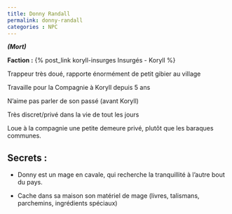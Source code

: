 ```yaml
---
title: Donny Randall
permalink: donny-randall
categories : NPC
---
```


***(Mort)***

**Faction :** {% post_link koryll-insurges Insurgés - Koryll %}

Trappeur très doué, rapporte énormément de petit gibier au village

Travaille pour la Compagnie à Koryll depuis 5 ans

N’aime pas parler de son passé (avant Koryll)

Très discret/privé dans la vie de tout les jours

Loue à la compagnie une petite demeure privé, plutôt que les baraques communes.


## Secrets :

- Donny est un mage en cavale, qui recherche la tranquillité à l’autre bout du pays.

- Cache dans sa maison son matériel de mage (livres, talismans, parchemins, ingrédients spéciaux)

[1]:/Factions/Koryll_-_Insurg%C3%A9s.md "Factions | Koryll - Insurgés"
